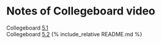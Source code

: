 # Notes of Collegeboard video
Collegeboard [5.1](5.1) <br>
Collegeboard [5.2](5.2)
{% include_relative README.md %}
